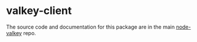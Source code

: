 # valkey-client

The source code and documentation for this package are in the main [node-valkey](https://github.com/firassziedan/node-valkey) repo.
